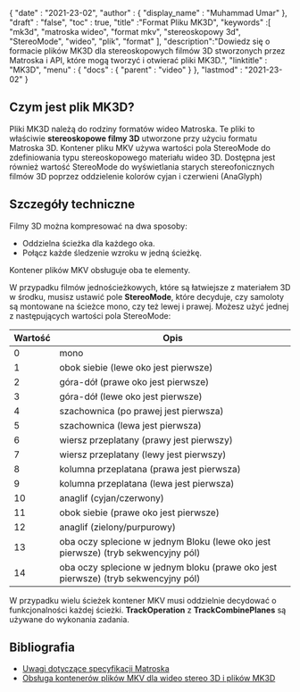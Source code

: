 {
  "date" : "2021-23-02",
  "author" : {
    "display_name" : "Muhammad Umar"
},
  "draft" : "false",
  "toc" : true,
  "title" :"Format Pliku MK3D",
  "keywords" :[ "mk3d", "matroska wideo", "format mkv", "stereoskopowy 3d", "StereoMode", "wideo", "plik", "format" ],
  "description":"Dowiedz się o formacie plików MK3D dla stereoskopowych filmów 3D stworzonych przez Matroska i API, które mogą tworzyć i otwierać pliki MK3D.",
  "linktitle" : "MK3D",
  "menu" : {
    "docs" : {
      "parent" : "video"
}
},
  "lastmod" : "2021-23-02"
}

## Czym jest plik MK3D? ##

Pliki MK3D należą do rodziny formatów wideo Matroska. Te pliki to właściwie **stereoskopowe filmy 3D** utworzone przy użyciu formatu Matroska 3D. Kontener pliku MKV używa wartości pola StereoMode do zdefiniowania typu stereoskopowego materiału wideo 3D. Dostępna jest również wartość StereoMode do wyświetlania starych stereofonicznych filmów 3D poprzez oddzielenie kolorów cyjan i czerwieni (AnaGlyph)

## Szczegóły techniczne ##
Filmy 3D można kompresować na dwa sposoby:

- Oddzielna ścieżka dla każdego oka.
- Połącz każde śledzenie wzroku w jedną ścieżkę.

Kontener plików MKV obsługuje oba te elementy.

W przypadku filmów jednościeżkowych, które są łatwiejsze z materiałem 3D w środku, musisz ustawić pole **StereoMode**, które decyduje, czy samoloty są montowane na ścieżce mono, czy też lewej i prawej. Możesz użyć jednej z następujących wartości pola StereoMode:

|Wartość | Opis |
|---|---|
|0| mono|
|1| obok siebie (lewe oko jest pierwsze)|
|2| góra-dół (prawe oko jest pierwsze)|
|3| góra-dół (lewe oko jest pierwsze)|
|4| szachownica (po prawej jest pierwsza)|
|5| szachownica (lewa jest pierwsza)|
|6| wiersz przeplatany (prawy jest pierwszy)|
|7| wiersz przeplatany (lewy jest pierwszy)|
|8| kolumna przeplatana (prawa jest pierwsza)|
|9| kolumna przeplatana (lewa jest pierwsza)|
|10| anaglif (cyjan/czerwony)|
|11| obok siebie (prawe oko jest pierwsze)|
|12| anaglif (zielony/purpurowy)|
|13| oba oczy splecione w jednym Bloku (lewe oko jest pierwsze) (tryb sekwencyjny pól)|
|14| oba oczy splecione w jednym bloku (prawe oko jest pierwsze) (tryb sekwencyjny pól)|

W przypadku wielu ścieżek kontener MKV musi oddzielnie decydować o funkcjonalności każdej ścieżki. **TrackOperation** z **TrackCombinePlanes** są używane do wykonania zadania.


## Bibliografia ##

- [Uwagi dotyczące specyfikacji Matroska](https://www.matroska.org/technical/notes.html)
- [Obsługa kontenerów plików MKV dla wideo stereo 3D i plików MK3D](https://3dvision-blog.com/5520-mkv-file-container-support-for-stereo-3d-video-and-the-mk3d-files/)

